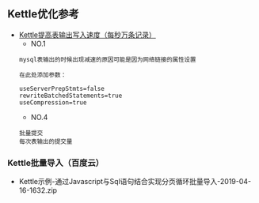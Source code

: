 ## Kettle优化参考
- [Kettle提高表输出写入速度（每秒万条记录）](https://blog.csdn.net/qq_37124304/article/details/82664665)
    - NO.1
    ```
    mysql表输出的时候出现减速的原因可能是因为网络链接的属性设置
    
    在此处添加参数：
    
    useServerPrepStmts=false  
    rewriteBatchedStatements=true  
    useCompression=true
    ``` 
    - NO.4
    ```
    批量提交
    每次表输出的提交量
    ```
 ### Kettle批量导入（百度云）
 - Kettle示例-通过Javascript与Sql语句结合实现分页循环批量导入-2019-04-16-1632.zip

